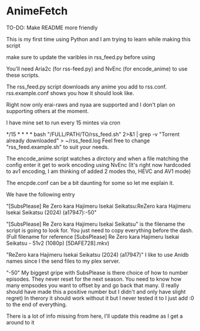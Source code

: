 # AnimeFetch

TO-DO: Make README more friendly 

This is my first time using Python and I am trying to learn while making this script

make sure to update the varibles in rss_feed.py before using

You'll need Aria2c (for rss-feed.py) and NvEnc (for encode_anime) to use these scripts.

The rss_feed.py script downloads any anime you add to rss.conf. rss.example.conf shows you how it should look like.

Right now only erai-raws and nyaa are supported and I don't plan on supporting others at the moment.

I have mine set to run every 15 mintes via cron

*/15 * * * * bash "/FULL/PATH/TO/rss_feed.sh" 2>&1 | grep -v "Torrent already downloaded" > ~/rss_feed.log
Feel free to change "rss_feed.example.sh" to suit your needs.


The encode_anime script watches a dirctory and when a file matching the config enter it get to work encoding using NvEnc (It's right now hardcoded to av1 encoding, I am thinking of added 2 modes tho, HEVC and AV1 mode)

The encpde.conf can be a bit daunting for some so let me explain it.

We have the following entry

"[SubsPlease] Re Zero kara Hajimeru Isekai Seikatsu:ReZero kara Hajimeru Isekai Seikatsu (2024) (a17947):-50"

"[SubsPlease] Re Zero kara Hajimeru Isekai Seikatsu" is the filename the script is going to look for. You just need to copy everything before the dash. (Full filename for reference [SubsPlease] Re Zero kara Hajimeru Isekai Seikatsu - 51v2 (1080p) [5DAFE728].mkv)

"ReZero kara Hajimeru Isekai Seikatsu (2024) (a17947)" I like to use Anidb names since I the send files to my plex server.

"-50" My biggest gripe with SubsPlease is there choice of how to number episodes. They never reset for the next season. You need to know how many empsodes you want to offset by and go back that many. (I really should have made this a positive number but I didn't and only have slight regret)
In therory it should work without it but I never tested it to I just add :0 to the end of everything.


There is a lot of info missing from here, I'll update this readme as I get a around to it
